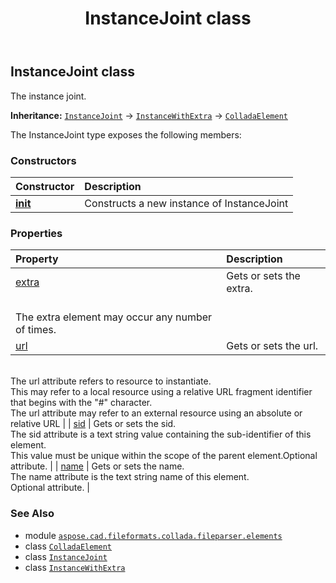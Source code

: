 ﻿---
title: InstanceJoint class
second_title: Aspose.CAD for Python via .NET API References
description: 
type: docs
weight: 510
url: /aspose.cad.fileformats.collada.fileparser.elements/instancejoint/
is_root: false
---

## InstanceJoint class

The instance joint.



**Inheritance:** [`InstanceJoint`](/cad/python-net/aspose.cad.fileformats.collada.fileparser.elements/instancejoint) → 
[`InstanceWithExtra`](/cad/python-net/aspose.cad.fileformats.collada.fileparser.elements/instancewithextra) → 
[`ColladaElement`](/cad/python-net/aspose.cad.fileformats.collada.fileparser.elements/colladaelement)



The InstanceJoint type exposes the following members:

### Constructors
| Constructor | Description |
| :- | :- |
| [__init__](/cad/python-net/aspose.cad.fileformats.collada.fileparser.elements/instancejoint/__init__/#) | Constructs a new instance of InstanceJoint |


### Properties
| Property | Description |
| :- | :- |
| [extra](/cad/python-net/aspose.cad.fileformats.collada.fileparser.elements/instancejoint/extra) | Gets or sets the extra.<br/>The extra element may occur any number of times. |
| [url](/cad/python-net/aspose.cad.fileformats.collada.fileparser.elements/instancejoint/url) | Gets or sets the url.<br/>The url attribute refers to resource to instantiate.<br/>This may refer to a local resource using a relative URL fragment identifier that begins with the "#" character.<br/>The url attribute may refer to an external resource using an absolute or relative URL |
| [sid](/cad/python-net/aspose.cad.fileformats.collada.fileparser.elements/instancejoint/sid) | Gets or sets the sid.<br/>The sid attribute is a text string value containing the sub-identifier of this element.<br/>This value must be unique within the scope of the parent element.Optional attribute. |
| [name](/cad/python-net/aspose.cad.fileformats.collada.fileparser.elements/instancejoint/name) | Gets or sets the name.<br/>The name attribute is the text string name of this element.<br/>Optional attribute. |



### See Also
* module [`aspose.cad.fileformats.collada.fileparser.elements`](..)
* class [`ColladaElement`](/cad/python-net/aspose.cad.fileformats.collada.fileparser.elements/colladaelement)
* class [`InstanceJoint`](/cad/python-net/aspose.cad.fileformats.collada.fileparser.elements/instancejoint)
* class [`InstanceWithExtra`](/cad/python-net/aspose.cad.fileformats.collada.fileparser.elements/instancewithextra)
